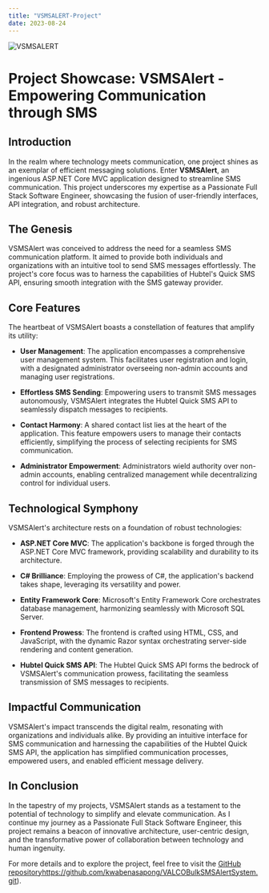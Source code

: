 ```yaml
---
title: "VSMSALERT-Project"
date: 2023-08-24
---
```

![VSMSALERT](https://i.ytimg.com/vi/y5XHdRxBnT0/maxresdefault.jpg)
# Project Showcase: VSMSAlert - Empowering Communication through SMS

## Introduction

In the realm where technology meets communication, one project shines as an exemplar of efficient messaging solutions. Enter **VSMSAlert**, an ingenious ASP.NET Core MVC application designed to streamline SMS communication. This project underscores my expertise as a Passionate Full Stack Software Engineer, showcasing the fusion of user-friendly interfaces, API integration, and robust architecture.

## The Genesis

VSMSAlert was conceived to address the need for a seamless SMS communication platform. It aimed to provide both individuals and organizations with an intuitive tool to send SMS messages effortlessly. The project's core focus was to harness the capabilities of Hubtel's Quick SMS API, ensuring smooth integration with the SMS gateway provider.

## Core Features

The heartbeat of VSMSAlert boasts a constellation of features that amplify its utility:

- **User Management**: The application encompasses a comprehensive user management system. This facilitates user registration and login, with a designated administrator overseeing non-admin accounts and managing user registrations.

- **Effortless SMS Sending**: Empowering users to transmit SMS messages autonomously, VSMSAlert integrates the Hubtel Quick SMS API to seamlessly dispatch messages to recipients.

- **Contact Harmony**: A shared contact list lies at the heart of the application. This feature empowers users to manage their contacts efficiently, simplifying the process of selecting recipients for SMS communication.

- **Administrator Empowerment**: Administrators wield authority over non-admin accounts, enabling centralized management while decentralizing control for individual users.

## Technological Symphony

VSMSAlert's architecture rests on a foundation of robust technologies:

- **ASP.NET Core MVC**: The application's backbone is forged through the ASP.NET Core MVC framework, providing scalability and durability to its architecture.

- **C# Brilliance**: Employing the prowess of C#, the application's backend takes shape, leveraging its versatility and power.

- **Entity Framework Core**: Microsoft's Entity Framework Core orchestrates database management, harmonizing seamlessly with Microsoft SQL Server.

- **Frontend Prowess**: The frontend is crafted using HTML, CSS, and JavaScript, with the dynamic Razor syntax orchestrating server-side rendering and content generation.

- **Hubtel Quick SMS API**: The Hubtel Quick SMS API forms the bedrock of VSMSAlert's communication prowess, facilitating the seamless transmission of SMS messages to recipients.

## Impactful Communication

VSMSAlert's impact transcends the digital realm, resonating with organizations and individuals alike. By providing an intuitive interface for SMS communication and harnessing the capabilities of the Hubtel Quick SMS API, the application has simplified communication processes, empowered users, and enabled efficient message delivery.

## In Conclusion

In the tapestry of my projects, VSMSAlert stands as a testament to the potential of technology to simplify and elevate communication. As I continue my journey as a Passionate Full Stack Software Engineer, this project remains a beacon of innovative architecture, user-centric design, and the transformative power of collaboration between technology and human ingenuity.

For more details and to explore the project, feel free to visit the [GitHub repository](https://github.com/kwabenasapong/VALCOBulkSMSAlertSystem.git)https://github.com/kwabenasapong/VALCOBulkSMSAlertSystem.git).
